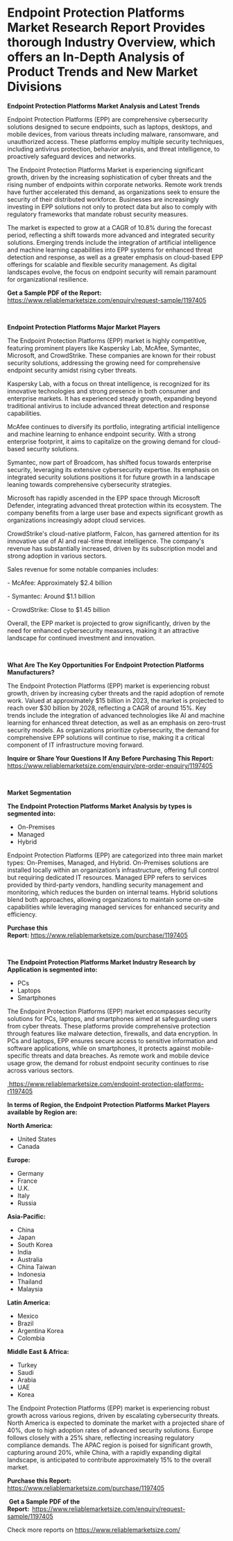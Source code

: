 <p><h1>Endpoint Protection Platforms Market Research Report Provides thorough Industry Overview, which offers an In-Depth Analysis of Product Trends and New Market Divisions</h1></p><p><strong>Endpoint Protection Platforms Market Analysis and Latest Trends</strong></p>
<p><p>Endpoint Protection Platforms (EPP) are comprehensive cybersecurity solutions designed to secure endpoints, such as laptops, desktops, and mobile devices, from various threats including malware, ransomware, and unauthorized access. These platforms employ multiple security techniques, including antivirus protection, behavior analysis, and threat intelligence, to proactively safeguard devices and networks.</p><p>The Endpoint Protection Platforms Market is experiencing significant growth, driven by the increasing sophistication of cyber threats and the rising number of endpoints within corporate networks. Remote work trends have further accelerated this demand, as organizations seek to ensure the security of their distributed workforce. Businesses are increasingly investing in EPP solutions not only to protect data but also to comply with regulatory frameworks that mandate robust security measures.</p><p>The market is expected to grow at a CAGR of 10.8% during the forecast period, reflecting a shift towards more advanced and integrated security solutions. Emerging trends include the integration of artificial intelligence and machine learning capabilities into EPP systems for enhanced threat detection and response, as well as a greater emphasis on cloud-based EPP offerings for scalable and flexible security management. As digital landscapes evolve, the focus on endpoint security will remain paramount for organizational resilience.</p></p>
<p><strong>Get a Sample PDF of the Report:&nbsp;</strong> <a href="https://www.reliablemarketsize.com/enquiry/request-sample/1197405?utm_campaign=3104&utm_medium=2&utm_source=Github&utm_content=ia&utm_term=09032025&utm_id=endpoint-protection-platforms">https://www.reliablemarketsize.com/enquiry/request-sample/1197405</a></p>
<p>&nbsp;</p>
<p><strong>Endpoint Protection Platforms Major Market Players</strong></p>
<p><p>The Endpoint Protection Platforms (EPP) market is highly competitive, featuring prominent players like Kaspersky Lab, McAfee, Symantec, Microsoft, and CrowdStrike. These companies are known for their robust security solutions, addressing the growing need for comprehensive endpoint security amidst rising cyber threats.</p><p>Kaspersky Lab, with a focus on threat intelligence, is recognized for its innovative technologies and strong presence in both consumer and enterprise markets. It has experienced steady growth, expanding beyond traditional antivirus to include advanced threat detection and response capabilities.</p><p>McAfee continues to diversify its portfolio, integrating artificial intelligence and machine learning to enhance endpoint security. With a strong enterprise footprint, it aims to capitalize on the growing demand for cloud-based security solutions.</p><p>Symantec, now part of Broadcom, has shifted focus towards enterprise security, leveraging its extensive cybersecurity expertise. Its emphasis on integrated security solutions positions it for future growth in a landscape leaning towards comprehensive cybersecurity strategies.</p><p>Microsoft has rapidly ascended in the EPP space through Microsoft Defender, integrating advanced threat protection within its ecosystem. The company benefits from a large user base and expects significant growth as organizations increasingly adopt cloud services.</p><p>CrowdStrike's cloud-native platform, Falcon, has garnered attention for its innovative use of AI and real-time threat intelligence. The company's revenue has substantially increased, driven by its subscription model and strong adoption in various sectors.</p><p>Sales revenue for some notable companies includes:</p><p>- McAfee: Approximately $2.4 billion</p><p>- Symantec: Around $1.1 billion</p><p>- CrowdStrike: Close to $1.45 billion</p><p>Overall, the EPP market is projected to grow significantly, driven by the need for enhanced cybersecurity measures, making it an attractive landscape for continued investment and innovation.</p></p>
<p>&nbsp;</p>
<p><strong>What Are The Key Opportunities For Endpoint Protection Platforms Manufacturers?</strong></p>
<p><p>The Endpoint Protection Platforms (EPP) market is experiencing robust growth, driven by increasing cyber threats and the rapid adoption of remote work. Valued at approximately $15 billion in 2023, the market is projected to reach over $30 billion by 2028, reflecting a CAGR of around 15%. Key trends include the integration of advanced technologies like AI and machine learning for enhanced threat detection, as well as an emphasis on zero-trust security models. As organizations prioritize cybersecurity, the demand for comprehensive EPP solutions will continue to rise, making it a critical component of IT infrastructure moving forward.</p></p>
<p><strong>Inquire or Share Your Questions If Any Before Purchasing This Report:</strong> <a href="https://www.reliablemarketsize.com/enquiry/pre-order-enquiry/1197405?utm_campaign=3104&utm_medium=2&utm_source=Github&utm_content=ia&utm_term=09032025&utm_id=endpoint-protection-platforms">https://www.reliablemarketsize.com/enquiry/pre-order-enquiry/1197405</a></p>
<p>&nbsp;</p>
<p><strong>Market Segmentation</strong></p>
<p><strong>The Endpoint Protection Platforms Market Analysis by types is segmented into:</strong></p>
<p><ul><li>On-Premises</li><li>Managed</li><li>Hybrid</li></ul></p>
<p><p>Endpoint Protection Platforms (EPP) are categorized into three main market types: On-Premises, Managed, and Hybrid. On-Premises solutions are installed locally within an organization’s infrastructure, offering full control but requiring dedicated IT resources. Managed EPP refers to services provided by third-party vendors, handling security management and monitoring, which reduces the burden on internal teams. Hybrid solutions blend both approaches, allowing organizations to maintain some on-site capabilities while leveraging managed services for enhanced security and efficiency.</p></p>
<p><strong>Purchase this Report:&nbsp;</strong><a href="https://www.reliablemarketsize.com/purchase/1197405?utm_campaign=3104&utm_medium=2&utm_source=Github&utm_content=ia&utm_term=09032025&utm_id=endpoint-protection-platforms">https://www.reliablemarketsize.com/purchase/1197405</a></p>
<p>&nbsp;</p>
<p><strong>The Endpoint Protection Platforms Market Industry Research by Application is segmented into:</strong></p>
<p><ul><li>PCs</li><li>Laptops</li><li>Smartphones</li></ul></p>
<p><p>The Endpoint Protection Platforms (EPP) market encompasses security solutions for PCs, laptops, and smartphones aimed at safeguarding users from cyber threats. These platforms provide comprehensive protection through features like malware detection, firewalls, and data encryption. In PCs and laptops, EPP ensures secure access to sensitive information and software applications, while on smartphones, it protects against mobile-specific threats and data breaches. As remote work and mobile device usage grow, the demand for robust endpoint security continues to rise across various sectors.</p></p>
<p><a href="https://www.reliablemarketsize.com/endpoint-protection-platforms-r1197405?utm_campaign=3104&utm_medium=2&utm_source=Github&utm_content=ia&utm_term=09032025&utm_id=endpoint-protection-platforms">&nbsp;https://www.reliablemarketsize.com/endpoint-protection-platforms-r1197405</a></p>
<p><strong>In terms of Region, the Endpoint Protection Platforms Market Players available by Region are:</strong></p>
<p>
    <p> <strong> North America: </strong>
        <ul>
            <li>United States</li>
            <li>Canada</li>
        </ul>
        </p> 
    <p> <strong> Europe: </strong>
        <ul>
            <li>Germany</li>
            <li>France</li>
            <li>U.K.</li>
            <li>Italy</li>
            <li>Russia</li>
        </ul>
        </p> 
    <p> <strong> Asia-Pacific: </strong>
        <ul>
            <li>China</li>
            <li>Japan</li>
            <li>South Korea</li>
            <li>India</li>
            <li>Australia</li>
            <li>China Taiwan</li>
            <li>Indonesia</li>
            <li>Thailand</li>
            <li>Malaysia</li>
        </ul>
        </p> 
    <p> <strong> Latin America: </strong>
        <ul>
            <li>Mexico</li>
            <li>Brazil</li>
            <li>Argentina Korea</li>
            <li>Colombia</li>
        </ul>
        </p> 
    <p> <strong> Middle East & Africa: </strong>
        <ul>
            <li>Turkey</li>
            <li>Saudi</li>
            <li>Arabia</li>
            <li>UAE</li>
            <li>Korea</li>
        </ul>
    </p>
    </p>
<p><p>The Endpoint Protection Platforms (EPP) market is experiencing robust growth across various regions, driven by escalating cybersecurity threats. North America is expected to dominate the market with a projected share of 40%, due to high adoption rates of advanced security solutions. Europe follows closely with a 25% share, reflecting increasing regulatory compliance demands. The APAC region is poised for significant growth, capturing around 20%, while China, with a rapidly expanding digital landscape, is anticipated to contribute approximately 15% to the overall market.</p></p>
<p><strong>Purchase this Report: </strong><a href="https://www.reliablemarketsize.com/purchase/1197405?utm_campaign=3104&utm_medium=2&utm_source=Github&utm_content=ia&utm_term=09032025&utm_id=endpoint-protection-platforms">https://www.reliablemarketsize.com/purchase/1197405</a></p>
<p>&nbsp;<strong>Get a Sample PDF of the Report:&nbsp;&nbsp;</strong><a href="https://www.reliablemarketsize.com/enquiry/request-sample/1197405?utm_campaign=3104&utm_medium=2&utm_source=Github&utm_content=ia&utm_term=09032025&utm_id=endpoint-protection-platforms">https://www.reliablemarketsize.com/enquiry/request-sample/1197405</a></p>
<p><strong></strong></p>
<p>Check more reports on <a href="https://www.reliablemarketsize.com/?utm_campaign=3104&utm_medium=2&utm_source=Github&utm_content=ia&utm_term=09032025&utm_id=endpoint-protection-platforms">https://www.reliablemarketsize.com/</a></p>